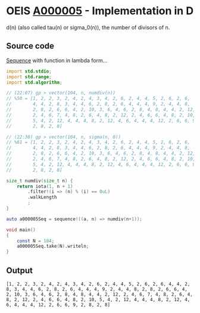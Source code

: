 # OEIS [A000005](https://oeis.org/A000005) - Implementation in D

d(n) (also called tau(n) or sigma_0(n)), the number of divisors of n.

## Source code

[Sequence](https://dlang.org/library/std/range/sequence.html) with function in lambda form...

```d
import std.stdio;
import std.range;
import std.algorithm;

// (22:07) gp > vector(104, n, numdiv(n))
// %50 = [1, 2, 2, 3, 2, 4, 2, 4, 3, 4, 2, 6, 2, 4, 4, 5, 2, 6, 2, 6, 
//        4, 4, 2, 8, 3, 4, 4, 6, 2, 8, 2, 6, 4, 4, 4, 9, 2, 4, 4, 8, 
//        2, 8, 2, 6, 6, 4, 2, 10, 3, 6, 4, 6, 2, 8, 4, 8, 4, 4, 2, 12, 
//        2, 4, 6, 7, 4, 8, 2, 6, 4, 8, 2, 12, 2, 4, 6, 6, 4, 8, 2, 10, 
//        5, 4, 2, 12, 4, 4, 4, 8, 2, 12, 4, 6, 4, 4, 4, 12, 2, 6, 6, 9, 
//        2, 8, 2, 8]

// (22:38) gp > vector(104, n, sigma(n, 0))
// %61 = [1, 2, 2, 3, 2, 4, 2, 4, 3, 4, 2, 6, 2, 4, 4, 5, 2, 6, 2, 6, 
//        4, 4, 2, 8, 3, 4, 4, 6, 2, 8, 2, 6, 4, 4, 4, 9, 2, 4, 4, 8, 
//        2, 8, 2, 6, 6, 4, 2, 10, 3, 6, 4, 6, 2, 8, 4, 8, 4, 4, 2, 12, 
//        2, 4, 6, 7, 4, 8, 2, 6, 4, 8, 2, 12, 2, 4, 6, 6, 4, 8, 2, 10, 
//        5, 4, 2, 12, 4, 4, 4, 8, 2, 12, 4, 6, 4, 4, 4, 12, 2, 6, 6, 9, 
//        2, 8, 2, 8]

size_t numdiv(size_t n) {
    return iota(1, n + 1)
        .filter!(i => (n) % (i) == 0uL)
        .walkLength
        ;
}

auto a000005Seq = sequence!((a, n) => numdiv(n+1));

void main()
{
	const N = 104;
	a000005Seq.take(N).writeln;
}
```

## Output

```text
[1, 2, 2, 3, 2, 4, 2, 4, 3, 4, 2, 6, 2, 4, 4, 5, 2, 6, 2, 6, 4, 4, 2, 8, 3, 4, 4, 6, 2, 8, 2, 6, 4, 4, 4, 9, 2, 4, 4, 8, 2, 8, 2, 6, 6, 4, 2, 10, 3, 6, 4, 6, 2, 8, 4, 8, 4, 4, 2, 12, 2, 4, 6, 7, 4, 8, 2, 6, 4, 8, 2, 12, 2, 4, 6, 6, 4, 8, 2, 10, 5, 4, 2, 12, 4, 4, 4, 8, 2, 12, 4, 6, 4, 4, 4, 12, 2, 6, 6, 9, 2, 8, 2, 8]

```
